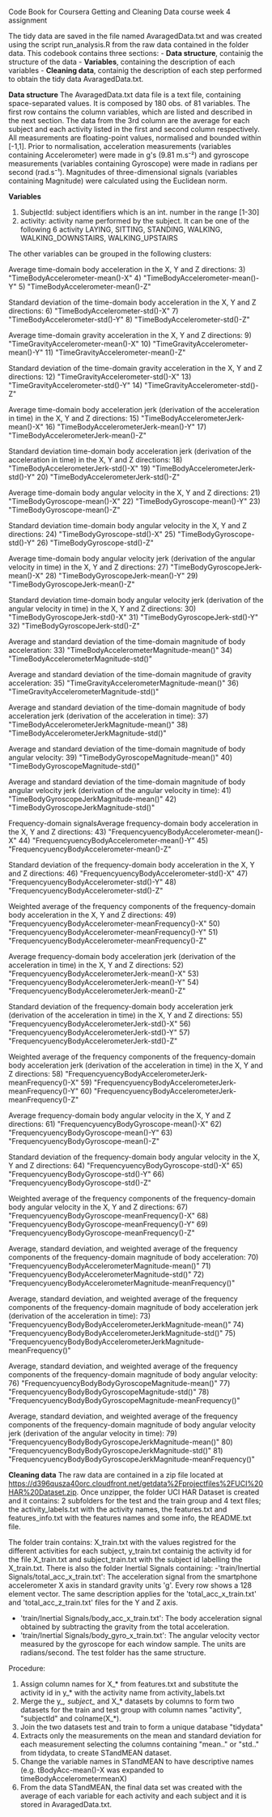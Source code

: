 Code Book for Coursera Getting and Cleaning Data course week 4 assignment

The tidy data are saved in the file named AvaragedData.txt and was created using the script run_analysis.R from the raw data contained in the folder data.
This codebook contains three sections: 
    - **Data structure**, containig the structure of the data
    - **Variables**, containing the description of each variables
    - **Cleaning data**, containig the description of each step performed to obtain the tidy data AvaragedData.txt.
   
**Data structure**
The AvaragedData.txt data file is a text file, containing space-separated values. It is composed by 180 obs. of  81 variables. The first row contains the column variables, which are listed and described 
in the next section. The data from the 3rd column are the average for each subject and each activity listed in the first and second column respectively.
All measurements are floating-point values, normalised and bounded within [-1,1]. Prior to normalisation, acceleration measurements (variables containing 
Accelerometer) were made in g's (9.81 m.s⁻²) and gyroscope measurements (variables containing Gyroscope) were made in radians per second (rad.s⁻¹).
Magnitudes of three-dimensional signals (variables containing Magnitude) were calculated using the Euclidean norm.

**Variables**
1) SubjectId: subject identifiers which is an int. number in the range [1-30]
2) activity: activity name performed by the subject. It can be one of the following 6 activity LAYING, SITTING, STANDING, WALKING, WALKING_DOWNSTAIRS, WALKING_UPSTAIRS

The other variables can be grouped in the following clusters: 

Average time-domain body acceleration in the X, Y and Z directions:
3) "TimeBodyAccelerometer-mean()-X" 
4) "TimeBodyAccelerometer-mean()-Y"
5) "TimeBodyAccelerometer-mean()-Z"
 
 Standard deviation of the time-domain body acceleration in the X, Y and Z directions:
6) "TimeBodyAccelerometer-std()-X"
7) "TimeBodyAccelerometer-std()-Y"
8)  "TimeBodyAccelerometer-std()-Z" 

Average time-domain gravity acceleration in the X, Y and Z directions:
9)  "TimeGravityAccelerometer-mean()-X" 
10)  "TimeGravityAccelerometer-mean()-Y" 
11)  "TimeGravityAccelerometer-mean()-Z" 

Standard deviation of the time-domain gravity acceleration in the X, Y and Z directions:
12)  "TimeGravityAccelerometer-std()-X" 
13)  "TimeGravityAccelerometer-std()-Y" 
14)  "TimeGravityAccelerometer-std()-Z" 

Average time-domain body acceleration jerk (derivation of the acceleration in time) in the X, Y and Z directions:
15)  "TimeBodyAccelerometerJerk-mean()-X" 
16)  "TimeBodyAccelerometerJerk-mean()-Y" 
17)  "TimeBodyAccelerometerJerk-mean()-Z" 

Standard deviation time-domain body acceleration jerk (derivation of the acceleration in time) in the X, Y and Z directions:
18)  "TimeBodyAccelerometerJerk-std()-X" 
19)  "TimeBodyAccelerometerJerk-std()-Y" 
20)  "TimeBodyAccelerometerJerk-std()-Z" 

Average time-domain body angular velocity in the X, Y and Z directions:
21)  "TimeBodyGyroscope-mean()-X" 
22)  "TimeBodyGyroscope-mean()-Y" 
23)  "TimeBodyGyroscope-mean()-Z" 

Standard deviation time-domain body angular velocity in the X, Y and Z directions:
24)  "TimeBodyGyroscope-std()-X" 
25)  "TimeBodyGyroscope-std()-Y" 
26)  "TimeBodyGyroscope-std()-Z" 

Average time-domain body angular velocity jerk (derivation of the angular velocity in time) in the X, Y and Z directions:
27)  "TimeBodyGyroscopeJerk-mean()-X" 
28)  "TimeBodyGyroscopeJerk-mean()-Y" 
29)  "TimeBodyGyroscopeJerk-mean()-Z" 

Standard deviation time-domain body angular velocity jerk (derivation of the angular velocity in time) in the X, Y and Z directions:
30)  "TimeBodyGyroscopeJerk-std()-X" 
31)  "TimeBodyGyroscopeJerk-std()-Y" 
32)  "TimeBodyGyroscopeJerk-std()-Z" 

Average and standard deviation of the time-domain magnitude of body acceleration:
33)  "TimeBodyAccelerometerMagnitude-mean()" 
34)  "TimeBodyAccelerometerMagnitude-std()" 

 Average and standard deviation of the time-domain magnitude of gravity acceleration:
35)  "TimeGravityAccelerometerMagnitude-mean()" 
36)  "TimeGravityAccelerometerMagnitude-std()" 

Average and standard deviation of the time-domain magnitude of body acceleration jerk (derivation of the acceleration in time):
37)  "TimeBodyAccelerometerJerkMagnitude-mean()" 
38)  "TimeBodyAccelerometerJerkMagnitude-std()" 

Average and standard deviation of the time-domain magnitude of body angular velocity:
39)  "TimeBodyGyroscopeMagnitude-mean()" 
40)  "TimeBodyGyroscopeMagnitude-std()" 

Average and standard deviation of the time-domain magnitude of body angular velocity jerk (derivation of the angular velocity in time):
41)  "TimeBodyGyroscopeJerkMagnitude-mean()" 
42)  "TimeBodyGyroscopeJerkMagnitude-std()" 

Frequency-domain signalsAverage frequency-domain body acceleration in the X, Y and Z directions:
43)  "FrequencyuencyBodyAccelerometer-mean()-X" 
44)  "FrequencyuencyBodyAccelerometer-mean()-Y" 
45)  "FrequencyuencyBodyAccelerometer-mean()-Z" 

Standard deviation of the frequency-domain body acceleration in the X, Y and Z directions:
46)  "FrequencyuencyBodyAccelerometer-std()-X" 
47)  "FrequencyuencyBodyAccelerometer-std()-Y" 
48)  "FrequencyuencyBodyAccelerometer-std()-Z" 

Weighted average of the frequency components of the frequency-domain body acceleration in the X, Y and Z directions:
49)  "FrequencyuencyBodyAccelerometer-meanFrequency()-X" 
50)  "FrequencyuencyBodyAccelerometer-meanFrequency()-Y" 
51)  "FrequencyuencyBodyAccelerometer-meanFrequency()-Z" 

Average frequency-domain body acceleration jerk (derivation of the acceleration in time) in the X, Y and Z directions:
52)  "FrequencyuencyBodyAccelerometerJerk-mean()-X" 
53)  "FrequencyuencyBodyAccelerometerJerk-mean()-Y" 
54)  "FrequencyuencyBodyAccelerometerJerk-mean()-Z" 

Standard deviation of the frequency-domain body acceleration jerk (derivation of the acceleration in time) in the X, Y and Z directions:
55)  "FrequencyuencyBodyAccelerometerJerk-std()-X" 
56)  "FrequencyuencyBodyAccelerometerJerk-std()-Y" 
57)  "FrequencyuencyBodyAccelerometerJerk-std()-Z" 

Weighted average of the frequency components of the frequency-domain body acceleration jerk (derivation of the acceleration in time) in the X, Y and Z directions:
58)  "FrequencyuencyBodyAccelerometerJerk-meanFrequency()-X" 
59)  "FrequencyuencyBodyAccelerometerJerk-meanFrequency()-Y" 
60)  "FrequencyuencyBodyAccelerometerJerk-meanFrequency()-Z" 

Average frequency-domain body angular velocity in the X, Y and Z directions:
61)  "FrequencyuencyBodyGyroscope-mean()-X" 
62)  "FrequencyuencyBodyGyroscope-mean()-Y" 
63)  "FrequencyuencyBodyGyroscope-mean()-Z" 

Standard deviation of the frequency-domain body angular velocity in the X, Y and Z directions:
64)  "FrequencyuencyBodyGyroscope-std()-X" 
65)  "FrequencyuencyBodyGyroscope-std()-Y" 
66)  "FrequencyuencyBodyGyroscope-std()-Z" 

Weighted average of the frequency components of the frequency-domain body angular velocity in the X, Y and Z directions:
67)  "FrequencyuencyBodyGyroscope-meanFrequency()-X" 
68)  "FrequencyuencyBodyGyroscope-meanFrequency()-Y" 
69)  "FrequencyuencyBodyGyroscope-meanFrequency()-Z" 

Average, standard deviation, and weighted average of the frequency components of the frequency-domain magnitude of body acceleration:
70)  "FrequencyuencyBodyAccelerometerMagnitude-mean()" 
71)  "FrequencyuencyBodyAccelerometerMagnitude-std()" 
72)  "FrequencyuencyBodyAccelerometerMagnitude-meanFrequency()" 

Average, standard deviation, and weighted average of the frequency components of the frequency-domain magnitude of body acceleration jerk (derivation of the acceleration in time):
73)  "FrequencyuencyBodyBodyAccelerometerJerkMagnitude-mean()" 
74)  "FrequencyuencyBodyBodyAccelerometerJerkMagnitude-std()" 
75)  "FrequencyuencyBodyBodyAccelerometerJerkMagnitude-meanFrequency()" 

Average, standard deviation, and weighted average of the frequency components of the frequency-domain magnitude of body angular velocity:
76)  "FrequencyuencyBodyBodyGyroscopeMagnitude-mean()" 
77)  "FrequencyuencyBodyBodyGyroscopeMagnitude-std()" 
78)  "FrequencyuencyBodyBodyGyroscopeMagnitude-meanFrequency()" 

Average, standard deviation, and weighted average of the frequency components of the frequency-domain magnitude of body angular velocity jerk (derivation of the angular velocity in time):
79)  "FrequencyuencyBodyBodyGyroscopeJerkMagnitude-mean()" 
80)  "FrequencyuencyBodyBodyGyroscopeJerkMagnitude-std()" 
81)  "FrequencyuencyBodyBodyGyroscopeJerkMagnitude-meanFrequency()"


**Cleaning data**
The raw data are contained in a zip file located at https://d396qusza40orc.cloudfront.net/getdata%2Fprojectfiles%2FUCI%20HAR%20Dataset.zip.
Once unzipper, the folder UCI HAR Dataset is created and it contains: 2 subfolders for the test and the train group and 4 text files; 
the activity_labels.txt with the activity names, the features.txt and features_info.txt with the features names and some info, the README.txt file.

The folder train contains: X_train.txt with the values registred for the different activities for each subject, y_train.txt containig the activity id for the file X_train.txt and
subject_train.txt with the subject id labelling the X_train.txt. 
There is also the folder Inertial Signals containing: 
  -'train/Inertial Signals/total_acc_x_train.txt': The acceleration signal from the smartphone accelerometer X axis in standard gravity units 'g'. Every row shows a 128 element vector. The same description applies for the 'total_acc_x_train.txt' and 'total_acc_z_train.txt' files for the Y and Z axis. 
  - 'train/Inertial Signals/body_acc_x_train.txt': The body acceleration signal obtained by subtracting the gravity from the total acceleration. 
  - 'train/Inertial Signals/body_gyro_x_train.txt': The angular velocity vector measured by the gyroscope for each window sample. The units are radians/second. 
The test folder has the same structure.

Procedure:
1) Assign column names for X_* from features.txt and substitute the activity id in y_* with the activity name from activity_labels.txt
2) Merge the y_*, subject_* and X_* datasets by columns to form two datasets for the train and test group with column names "activity", "subjectId" and colname(X_*).
3) Join the two datasets test and train to form a unique database "tidydata"
4) Extracts only the measurements on the mean and standard deviation for each measurement selecting the columns containing "mean.." or "std.." from tidydata, to create STandMEAN dataset.
5) Change the variable names in STandMEAN to have descriptive names (e.g. tBodyAcc-mean()-X was expanded to timeBodyAccelerometermeanX)
6) From the data STandMEAN, the final data set was created with the average of each variable for each activity and each subject and it is stored in AvaragedData.txt.
